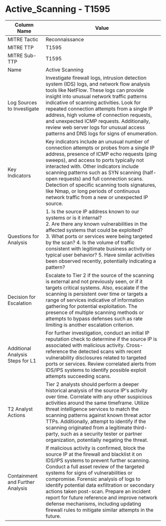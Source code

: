 # Active_Scanning - T1595

| Column Name | Value |
|-------------|-------|
| MITRE Tactic | Reconnaissance |
| MITRE TTP | T1595 |
| MITRE Sub-TTP | T1595 |
| Name | Active Scanning |
| Log Sources to Investigate | Investigate firewall logs, intrusion detection system (IDS) logs, and network flow analysis tools like NetFlow. These logs can provide insight into unusual network traffic patterns indicative of scanning activities. Look for repeated connection attempts from a single IP address, high volume of connection requests, and unexpected ICMP requests. Additionally, review web server logs for unusual access patterns and DNS logs for signs of enumeration. |
| Key Indicators | Key indicators include an unusual number of connection attempts or probes from a single IP address, presence of ICMP echo requests (ping sweeps), and access to ports typically not interacted with. Other indicators include scanning patterns such as SYN scanning (half-open requests) and full connection scans. Detection of specific scanning tools signatures, like Nmap, or long periods of continuous network traffic from a new or unexpected IP source. |
| Questions for Analysis | 1. Is the source IP address known to our systems or is it internal?<br>2. Are there any known vulnerabilities in the affected systems that could be exploited?<br>3. What ports or services were being targeted by the scan? 4. Is the volume of traffic consistent with legitimate business activity or typical user behavior? 5. Have similar activities been observed recently, potentially indicating a pattern? |
| Decision for Escalation | Escalate to Tier 2 if the source of the scanning is external and not previously seen, or if it targets critical systems. Also, escalate if the scanning is persistent over time or targets a range of services indicative of information gathering for potential exploitation. The presence of multiple scanning methods or attempts to bypass defenses such as rate limiting is another escalation criterion. |
| Additional Analysis Steps for L1 | For further investigation, conduct an initial IP reputation check to determine if the source IP is associated with malicious activity. Cross-reference the detected scans with recent vulnerability disclosures related to targeted ports or services. Review correlated alerts from IDS/IPS systems to identify possible exploit attempts succeeding scans. |
| T2 Analyst Actions | Tier 2 analysts should perform a deeper historical analysis of the source IP's activity over time. Correlate with any other suspicious activities around the same timeframe. Utilize threat intelligence services to match the scanning patterns against known threat actor TTPs. Additionally, attempt to identify if the scanning originated from a legitimate third-party, such as a security tester or partner organization, potentially negating the threat. |
| Containment and Further Analysis | If malicious activity is confirmed, block the source IP at the firewall and blacklist it on IDS/IPS systems to prevent further scanning. Conduct a full asset review of the targeted systems for signs of vulnerabilities or compromise. Forensic analysis of logs to identify potential data exfiltration or secondary actions taken post-scan. Prepare an incident report for future reference and improve network defense mechanisms, including updating firewall rules to mitigate similar attempts in the future. |
